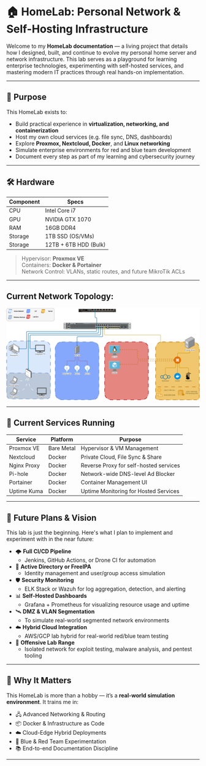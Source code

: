 # 🏠 HomeLab: Personal Network & Self-Hosting Infrastructure

Welcome to my **HomeLab documentation** — a living project that details how I designed, built, and continue to evolve my personal home server and network infrastructure. This lab serves as a playground for learning enterprise technologies, experimenting with self-hosted services, and mastering modern IT practices through real hands-on implementation.

---

## 🧱 Purpose

This HomeLab exists to:

- Build practical experience in **virtualization, networking, and containerization**
- Host my own cloud services (e.g. file sync, DNS, dashboards)
- Explore **Proxmox, Nextcloud, Docker**, and **Linux networking**
- Simulate enterprise environments for red and blue team development
- Document every step as part of my learning and cybersecurity journey

---

## 🛠️ Hardware

| Component | Specs                |
|----------|----------------------|
| CPU      | Intel Core i7        |
| GPU      | NVIDIA GTX 1070      |
| RAM      | 16GB DDR4            |
| Storage  | 1TB SSD (OS/VMs)     |
| Storage  | 12TB + 6TB HDD (Bulk) |

> Hypervisor: **Proxmox VE**  
> Containers: **Docker & Portainer**  
> Network Control: VLANs, static routes, and future MikroTik ACLs  

---
## Current Network Topology:
![Network Map V2.1](Images/HomeLab_Diagram_v3.3.png)

---

## 🔧 Current Services Running

| Service      | Platform   | Purpose                                 |
|--------------|------------|-----------------------------------------|
| Proxmox VE   | Bare Metal | Hypervisor & VM Management              |
| Nextcloud    | Docker     | Private Cloud, File Sync & Share        |
| Nginx Proxy  | Docker     | Reverse Proxy for self-hosted services  |
| Pi-hole      | Docker     | Network-wide DNS-level Ad Blocker       |
| Portainer    | Docker     | Container Management UI                 |
| Uptime Kuma  | Docker     | Uptime Monitoring for Hosted Services   |

---

## 🚀 Future Plans & Vision

This lab is just the beginning. Here's what I plan to implement and experiment with in the near future:

- 🌩️ **Full CI/CD Pipeline**
  - Jenkins, GitHub Actions, or Drone CI for automation
- 🔐 **Active Directory or FreeIPA**
  - Identity management and user/group access simulation
- 🛡️ **Security Monitoring**
  - ELK Stack or Wazuh for log aggregation, detection, and alerting
- 📊 **Self-Hosted Dashboards**
  - Grafana + Prometheus for visualizing resource usage and uptime
- 🛰️ **DMZ & VLAN Segmentation**
  - To simulate real-world segmented network environments
- ☁️ **Hybrid Cloud Integration**
  - AWS/GCP lab hybrid for real-world red/blue team testing
- 🧪 **Offensive Lab Range**
  - Isolated network for exploit testing, malware analysis, and pentest tooling

---

## 🧠 Why It Matters

This HomeLab is more than a hobby — it’s a **real-world simulation environment**. It trains me in:

- 🖧 Advanced Networking & Routing
- 📦 Docker & Infrastructure as Code
- ☁️ Cloud-Edge Hybrid Deployments
- 🔐 Blue & Red Team Experimentation
- 📚 End-to-end Documentation Discipline

---
